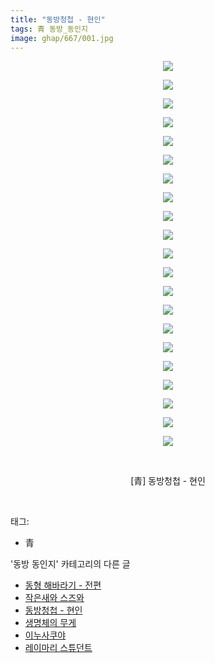 ```yaml
---
title: "동방청첩 - 현인"
tags: 青 동방_동인지
image: ghap/667/001.jpg
---
```

<div class="article">
<p style="text-align: center; clear: none; float: none;"><img src="{{ site.nasurl }}/ghap/667/001.jpg"/></p>
<p style="text-align: center; clear: none; float: none;"><img src="{{ site.nasurl }}/ghap/667/002.jpg"/></p>
<p style="text-align: center; clear: none; float: none;"><img src="{{ site.nasurl }}/ghap/667/003.jpg"/></p>
<p style="text-align: center; clear: none; float: none;"><img src="{{ site.nasurl }}/ghap/667/004.jpg"/></p>
<p style="text-align: center; clear: none; float: none;"><img src="{{ site.nasurl }}/ghap/667/005.jpg"/></p>
<p style="text-align: center; clear: none; float: none;"><img src="{{ site.nasurl }}/ghap/667/006.jpg"/></p>
<p style="text-align: center; clear: none; float: none;"><img src="{{ site.nasurl }}/ghap/667/007.jpg"/></p>
<p style="text-align: center; clear: none; float: none;"><img src="{{ site.nasurl }}/ghap/667/008.jpg"/></p>
<p style="text-align: center; clear: none; float: none;"><img src="{{ site.nasurl }}/ghap/667/009.jpg"/></p>
<p style="text-align: center; clear: none; float: none;"><img src="{{ site.nasurl }}/ghap/667/010.jpg"/></p>
<p style="text-align: center; clear: none; float: none;"><img src="{{ site.nasurl }}/ghap/667/011.jpg"/></p>
<p style="text-align: center; clear: none; float: none;"><img src="{{ site.nasurl }}/ghap/667/012.jpg"/></p>
<p style="text-align: center; clear: none; float: none;"><img src="{{ site.nasurl }}/ghap/667/013.jpg"/></p>
<p style="text-align: center; clear: none; float: none;"><img src="{{ site.nasurl }}/ghap/667/014.jpg"/></p>
<p style="text-align: center; clear: none; float: none;"><img src="{{ site.nasurl }}/ghap/667/015.jpg"/></p>
<p style="text-align: center; clear: none; float: none;"><img src="{{ site.nasurl }}/ghap/667/016.jpg"/></p>
<p style="text-align: center; clear: none; float: none;"><img src="{{ site.nasurl }}/ghap/667/017.jpg"/></p>
<p style="text-align: center; clear: none; float: none;"><img src="{{ site.nasurl }}/ghap/667/018.jpg"/></p>
<p style="text-align: center; clear: none; float: none;"><img src="{{ site.nasurl }}/ghap/667/019.jpg"/></p>
<p style="text-align: center; clear: none; float: none;"><img src="{{ site.nasurl }}/ghap/667/020.jpg"/></p>
<p style="text-align: center; clear: none; float: none;"><img src="{{ site.nasurl }}/ghap/667/021.jpg"/></p>
<p style="text-align: center; clear: none; float: none;"><br/></p>
<p style="text-align: center; clear: none; float: none;">[青] 동방청첩 - 현인</p>
<p><br/></p>
</div><div class="tagTrail">
<p>태그: </p>
<ul>
<li>青</li>
</ul>
</div><div class="another">
<p>'동방 동인지' 카테고리의 다른 글</p>
<ul>
<li><a href="/2016-07-04-ghap_670">동형 해바라기 - 전편</a></li>
<li><a href="/2016-07-04-ghap_669">작은새와 스즈와</a></li>
<li><a href="/2016-07-04-ghap_667">동방청첩 - 현인</a></li>
<li><a href="/2016-07-04-ghap_665">생명체의 무게</a></li>
<li><a href="/2016-07-04-ghap_664">이누사쿠야</a></li>
<li><a href="/2016-07-04-ghap_663">레이마리 스튜던트</a></li>
</ul>
</div><div class="cb_module cb_fluid">
<div class="cb_wrt cb_profile">
</div><!-- commentList close -->
</div>